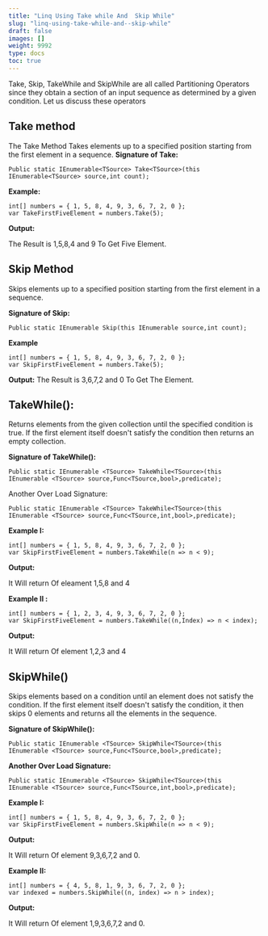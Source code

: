 ```yaml
---
title: "Linq Using Take while And  Skip While"
slug: "linq-using-take-while-and--skip-while"
draft: false
images: []
weight: 9992
type: docs
toc: true
---
```


Take, Skip, TakeWhile and SkipWhile are all called Partitioning Operators since they obtain a section of an input sequence as determined by a given condition.
Let us discuss these operators

## Take method
The Take Method Takes elements up to a specified position starting from the first element in a sequence.
**Signature of Take:** 

    Public static IEnumerable<TSource> Take<TSource>(this IEnumerable<TSource> source,int count);

**Example:**

    int[] numbers = { 1, 5, 8, 4, 9, 3, 6, 7, 2, 0 };
    var TakeFirstFiveElement = numbers.Take(5);
 **Output:**

The Result is 1,5,8,4 and 9 
To Get Five Element.








 



## Skip Method
Skips elements up to a specified position starting from the first element in a sequence.

**Signature of Skip:**

    Public static IEnumerable Skip(this IEnumerable source,int count);

**Example**
   
    int[] numbers = { 1, 5, 8, 4, 9, 3, 6, 7, 2, 0 };
    var SkipFirstFiveElement = numbers.Take(5);

**Output:**
   The Result is 3,6,7,2 and 0 To Get The Element.
  

## TakeWhile():
Returns elements from the given collection until the specified condition is true. If the first element itself doesn't satisfy the condition then returns an empty collection.

**Signature of TakeWhile():**

    Public static IEnumerable <TSource> TakeWhile<TSource>(this IEnumerable <TSource> source,Func<TSource,bool>,predicate);

Another Over Load Signature:

    Public static IEnumerable <TSource> TakeWhile<TSource>(this IEnumerable <TSource> source,Func<TSource,int,bool>,predicate);

**Example I:**

    int[] numbers = { 1, 5, 8, 4, 9, 3, 6, 7, 2, 0 };
    var SkipFirstFiveElement = numbers.TakeWhile(n => n < 9);
**Output:**

 It Will return Of eleament 1,5,8 and 4 

**Example II :**
 
    int[] numbers = { 1, 2, 3, 4, 9, 3, 6, 7, 2, 0 };
    var SkipFirstFiveElement = numbers.TakeWhile((n,Index) => n < index);

**Output:** 

It Will return Of element 1,2,3 and 4 



## SkipWhile()
Skips elements based on a condition until an element does not satisfy the condition. If the first element itself doesn't satisfy the condition, it then skips 0 elements and returns all the elements in the sequence.

**Signature of SkipWhile():**

    Public static IEnumerable <TSource> SkipWhile<TSource>(this IEnumerable <TSource> source,Func<TSource,bool>,predicate);

**Another Over Load Signature:**

    Public static IEnumerable <TSource> SkipWhile<TSource>(this IEnumerable <TSource> source,Func<TSource,int,bool>,predicate);

**Example I:**

    int[] numbers = { 1, 5, 8, 4, 9, 3, 6, 7, 2, 0 };
    var SkipFirstFiveElement = numbers.SkipWhile(n => n < 9);

**Output:**

  It Will return Of element 9,3,6,7,2 and 0.

**Example II:**

    int[] numbers = { 4, 5, 8, 1, 9, 3, 6, 7, 2, 0 };
    var indexed = numbers.SkipWhile((n, index) => n > index);

**Output:**

  It Will return Of element 1,9,3,6,7,2 and 0.


